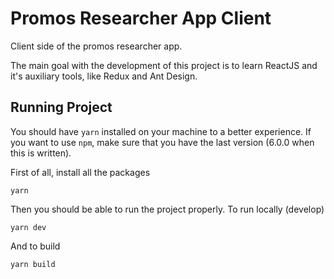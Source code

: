 # Promos Researcher App Client

Client side of the promos researcher app.

The main goal with the development of this project is to learn ReactJS and it's auxiliary tools, like Redux and Ant Design.

## Running Project

You should have `yarn` installed on your machine to a better experience. If you want to use `npm`, make sure that you have the last version (6.0.0 when this is written).

First of all, install all the packages

```
yarn
```

Then you should be able to run the project properly. To run locally (develop)

```
yarn dev
```

And to build

```
yarn build
```
